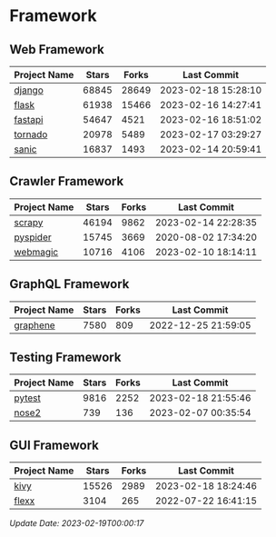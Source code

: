 # Framework

## Web Framework
| Project Name | Stars | Forks | Last Commit |
| ------------ | ----- | ----- | ----------- |
| [django](https://github.com/django/django) | 68845 | 28649 | 2023-02-18 15:28:10 |
| [flask](https://github.com/pallets/flask) | 61938 | 15466 | 2023-02-16 14:27:41 |
| [fastapi](https://github.com/tiangolo/fastapi) | 54647 | 4521 | 2023-02-16 18:51:02 |
| [tornado](https://github.com/tornadoweb/tornado) | 20978 | 5489 | 2023-02-17 03:29:27 |
| [sanic](https://github.com/sanic-org/sanic) | 16837 | 1493 | 2023-02-14 20:59:41 |

## Crawler Framework
| Project Name | Stars | Forks | Last Commit |
| ------------ | ----- | ----- | ----------- |
| [scrapy](https://github.com/scrapy/scrapy) | 46194 | 9862 | 2023-02-14 22:28:35 |
| [pyspider](https://github.com/binux/pyspider) | 15745 | 3669 | 2020-08-02 17:34:20 |
| [webmagic](https://github.com/code4craft/webmagic) | 10716 | 4106 | 2023-02-10 18:14:11 |

## GraphQL Framework
| Project Name | Stars | Forks | Last Commit |
| ------------ | ----- | ----- | ----------- |
| [graphene](https://github.com/graphql-python/graphene) | 7580 | 809 | 2022-12-25 21:59:05 |

## Testing Framework
| Project Name | Stars | Forks | Last Commit |
| ------------ | ----- | ----- | ----------- |
| [pytest](https://github.com/pytest-dev/pytest) | 9816 | 2252 | 2023-02-18 21:55:46 |
| [nose2](https://github.com/nose-devs/nose2) | 739 | 136 | 2023-02-07 00:35:54 |

## GUI Framework
| Project Name | Stars | Forks | Last Commit |
| ------------ | ----- | ----- | ----------- |
| [kivy](https://github.com/kivy/kivy) | 15526 | 2989 | 2023-02-18 18:24:46 |
| [flexx](https://github.com/flexxui/flexx) | 3104 | 265 | 2022-07-22 16:41:15 |

*Update Date: 2023-02-19T00:00:17*